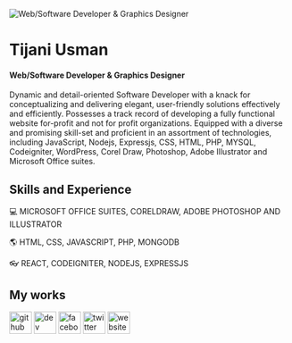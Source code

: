 ![Web/Software Developer & Graphics Designer](https://briangor.github.io/images/pic02.png)
# Tijani Usman
#### Web/Software Developer & Graphics Designer

Dynamic and detail-oriented Software Developer with a knack for conceptualizing and delivering elegant, user-friendly solutions effectively and efficiently. Possesses a track record of developing a fully functional website for-profit and not for profit organizations. Equipped with a diverse and promising skill-set and proficient in an assortment of technologies, including JavaScript, Nodejs, Expressjs, CSS, HTML, PHP, MYSQL, Codeigniter, WordPress, Corel Draw, Photoshop, Adobe Illustrator and Microsoft Office suites.

## Skills and Experience

💻 MICROSOFT OFFICE SUITES, CORELDRAW, ADOBE PHOTOSHOP AND ILLUSTRATOR

🌎 HTML, CSS, JAVASCRIPT, PHP, MONGODB

👓 REACT, CODEIGNITER, NODEJS, EXPRESSJS

## My works





[<img src='https://cdn.jsdelivr.net/npm/simple-icons@3.0.1/icons/github.svg' alt='github' height='40'>](https://github.com/Tijanieneye10)  [<img src='https://cdn.jsdelivr.net/npm/simple-icons@3.0.1/icons/hashnode.svg' alt='dev' height='40'>](brainyworld)  [<img src='https://cdn.jsdelivr.net/npm/simple-icons@3.0.1/icons/facebook.svg' alt='facebook' height='40'>](https://www.facebook.com/usman.tijani2)  [<img src='https://cdn.jsdelivr.net/npm/simple-icons@3.0.1/icons/twitter.svg' alt='twitter' height='40'>](https://twitter.com/tijanieneye10)  [<img src='https://cdn.jsdelivr.net/npm/simple-icons@3.0.1/icons/icloud.svg' alt='website' height='40'>](about.me/brainyworld10)  

